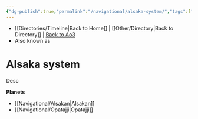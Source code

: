 ```yaml
---
{"dg-publish":true,"permalink":"/navigational/alsaka-system/","tags":["map","core","azure","system","unfinished"],"dgHomeLink":false}
---
```


- [[Directories/Timeline\|Back to Home]] | [[Other/Directory\|Back to Directory]] | [Back to Ao3](https://archiveofourown.org/works/19334440/chapters/45992584)
- Also known as 

# Alsaka system
Desc

**Planets**
- [[Navigational/Alsakan\|Alsakan]]
- [[Navigational/Opatajji\|Opatajji]]
